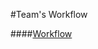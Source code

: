 #Team's Workflow

####[Workflow](https://github.com/vantienvnn/php-team-workflow/blob/master/README.md)
